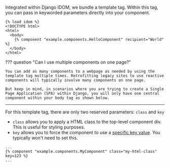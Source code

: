 Integrated within Django IDOM, we bundle a template tag. Within this tag, you can pass in keyworded parameters directly into your component.

```jinja title="my-template.html"
{% load idom %}
<!DOCTYPE html>
<html>
  <body>
    {% component "example.components.HelloComponent" recipient="World" %}
  </body>
</html>
```

<!--q-multiple-components-start-->

??? question "Can I use multiple components on one page?"

    You can add as many components to a webpage as needed by using the template tag multiple times. Retrofitting legacy sites to use reactive components will typically involve many components on one page.

    But keep in mind, in scenarios where you are trying to create a Single Page Application (SPA) within Django, you will only have one central component within your body tag as shown below.

<!--q-multiple-components-end-->

---

For this template tag, there are only two reserved parameters: `class` and `key`

-   `class` allows you to apply a HTML class to the top-level component div. This is useful for styling purposes.
-   `key` allows you to force the component to use a [specific key value](https://idom-docs.herokuapp.com/docs/guides/understanding-idom/why-idom-needs-keys.html?highlight=key). You typically won't need to set this.

```jinja title="my-template.html"
...
{% component "example.components.MyComponent" class="my-html-class" key=123 %}
...
```
